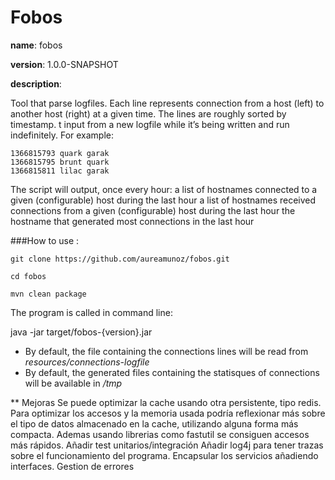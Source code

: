 # Fobos
**name**: fobos

**version**: 1.0.0-SNAPSHOT

**description**:

Tool that parse logfiles. Each line represents connection from a host (left) to another host (right) at a given time. The lines are roughly sorted by timestamp.
t input from a new logfile while it’s being written and run indefinitely.
For example:

    1366815793 quark garak
    1366815795 brunt quark
    1366815811 lilac garak

The script will output, once every hour:
a list of hostnames connected to a given (configurable) host during the last hour
a list of hostnames received connections from a given (configurable) host during the last hour the hostname that generated most connections in the last hour

###How to use :

    git clone https://github.com/aureamunoz/fobos.git

    cd fobos

    mvn clean package

The program is called in command line:

   java -jar target/fobos-{version}.jar

* By default, the file containing the connections lines will be read from _resources/connections-logfile_
* By default, the generated files containing the statisques of connections will be available in _/tmp_


** Mejoras
Se puede optimizar la cache usando otra persistente, tipo redis.
Para optimizar los accesos y la memoria usada podría reflexionar más sobre el tipo de datos almacenado en la cache,
utilizando alguna forma más compacta. Ademas usando librerias como fastutil se consiguen accesos más rápidos.
Añadir test unitarios/integración
Añadir log4j para tener trazas sobre el funcionamiento del programa.
Encapsular los servicios añadiendo interfaces.
Gestion de errores
